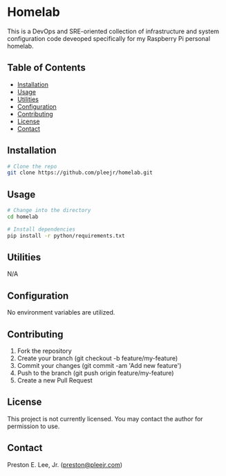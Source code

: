 # Homelab

This is a DevOps and SRE-oriented collection of infrastructure and system configuration code deveoped specifically for my Raspberry Pi personal homelab.   

## Table of Contents

- [Installation](#installation)
- [Usage](#usage)
- [Utilities](#utilities)
- [Configuration](#configuration)
- [Contributing](#contributing)
- [License](#license)
- [Contact](#contact)

## Installation

```bash
# Clone the repo
git clone https://github.com/pleejr/homelab.git
```

## Usage

```bash
# Change into the directory
cd homelab

# Install dependencies
pip install -r python/requirements.txt
```

## Utilities
N/A

## Configuration
No environment variables are utilized.

## Contributing
1. Fork the repository
1. Create your branch (git checkout -b feature/my-feature)
1. Commit your changes (git commit -am 'Add new feature')
1. Push to the branch (git push origin feature/my-feature)
1. Create a new Pull Request


## License
This project is not currently licensed. You may contact the author for permission to use.

## Contact
Preston E. Lee, Jr. (preston@pleejr.com)